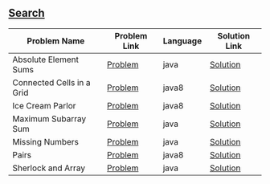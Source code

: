 ## [Search](https://www.hackerrank.com/domains/algorithms/search)

|Problem Name|Problem Link|Language|Solution Link|
---|---|---|---
|Absolute Element Sums|[Problem](https://www.hackerrank.com/challenges/playing-with-numbers/problem)|java|[Solution](./AbsoluteElementSums.java)|
|Connected Cells in a Grid|[Problem](https://www.hackerrank.com/challenges/connected-cell-in-a-grid/problem)|java8|[Solution](./ConnectedCellsinaGrid.java)|
|Ice Cream Parlor|[Problem](https://www.hackerrank.com/challenges/icecream-parlor/problem)|java8|[Solution](./IceCreamParlor.java)|
|Maximum Subarray Sum|[Problem](https://www.hackerrank.com/challenges/maximum-subarray-sum/problem)|java|[Solution](./MaximumSubarraySum.java)|
|Missing Numbers|[Problem](https://www.hackerrank.com/challenges/missing-numbers/problem)|java|[Solution](./MissingNumbers.java)|
|Pairs|[Problem](https://www.hackerrank.com/challenges/pairs/problem)|java8|[Solution](./Pairs.java)|
|Sherlock and Array|[Problem](https://www.hackerrank.com/challenges/sherlock-and-array/problem)|java|[Solution](./SherlockandArray.java)|
